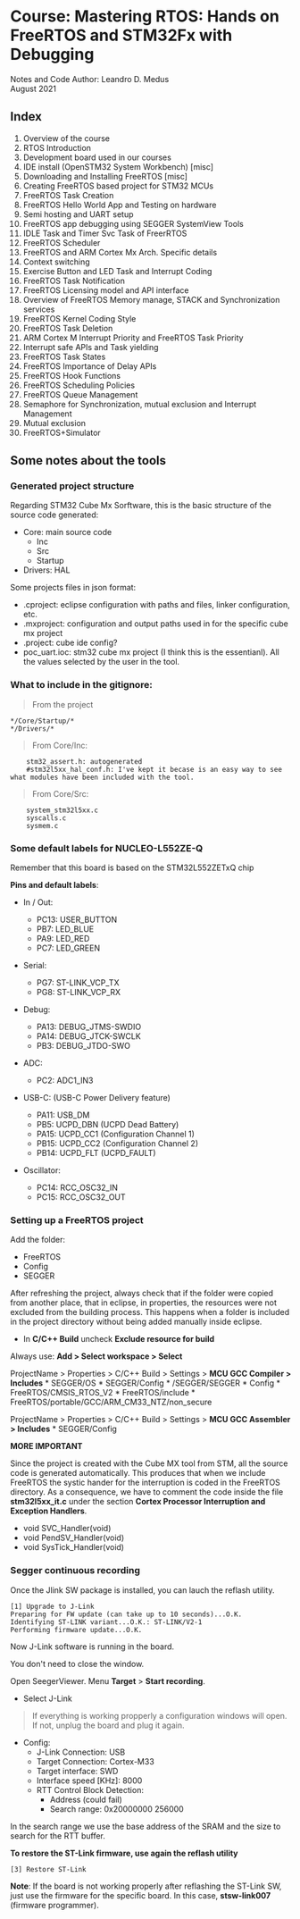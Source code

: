 # Course: Mastering RTOS: Hands on FreeRTOS and STM32Fx with Debugging

Notes and Code Author: Leandro D. Medus  
August 2021


## Index

1. Overview of the course
2. RTOS Introduction
3. Development board used in our courses
4. IDE install (OpenSTM32 System Workbench)     [misc]
5. Downloading and Installing FreeRTOS          [misc]
6. Creating FreeRTOS based project for STM32 MCUs
7. FreeRTOS Task Creation
8. FreeRTOS Hello World App and Testing on hardware
9. Semi hosting and UART setup
10. FreeRTOS app debugging using SEGGER SystemView Tools
11. IDLE Task and Timer Svc Task of FreerRTOS
12. FreeRTOS Scheduler
13. FreeRTOS and ARM Cortex Mx Arch. Specific details
14. Context switching
15. Exercise  Button and LED Task and Interrupt Coding
16. FreeRTOS Task Notification
17. FreeRTOS Licensing model and API interface
18. Overview of FreeRTOS Memory manage, STACK and Synchronization services
19. FreeRTOS Kernel Coding Style
20. FreeRTOS Task Deletion
21. ARM Cortex M Interrupt Priority and  FreeRTOS Task Priority
22. Interrupt safe APIs and Task yielding
23. FreeRTOS Task States
24. FreeRTOS  Importance of Delay APIs
25. FreeRTOS Hook Functions
26. FreeRTOS Scheduling Policies
27. FreeRTOS Queue Management
28. Semaphore for Synchronization, mutual exclusion and Interrupt Management
29. Mutual exclusion
30. FreeRTOS+Simulator

## Some notes about the tools

### Generated project structure
Regarding STM32 Cube Mx Sorftware, this is the basic structure of the source code generated:

* Core: main source code
    * Inc 
    * Src
    * Startup
* Drivers: HAL

Some projects files in json format: 
* .cproject: eclipse configuration with paths and files, linker configuration, etc.
* .mxproject: configuration and output paths used in for the specific cube mx project
* .project: cube ide config?
* poc_uart.ioc: stm32 cube mx project (I think this is the essentianl). All the values selected by the user in the tool.

### What to include in the gitignore:

> From the project
```
*/Core/Startup/*
*/Drivers/*
```

> From Core/Inc:
```
    stm32_assert.h: autogenerated
    #stm32l5xx_hal_conf.h: I've kept it becase is an easy way to see what modules have been included with the tool.
```

> From Core/Src:
```
    system_stm32l5xx.c
    syscalls.c
    sysmem.c
```

### Some default labels for NUCLEO-L552ZE-Q

Remember that this board is based on the STM32L552ZETxQ chip

**Pins and default labels**:

* In / Out: 
    * PC13: USER_BUTTON 
    * PB7: LED_BLUE
    * PA9: LED_RED
    * PC7: LED_GREEN

* Serial:
    * PG7: ST-LINK_VCP_TX
    * PG8: ST-LINK_VCP_RX

* Debug: 
    * PA13: DEBUG_JTMS-SWDIO
    * PA14: DEBUG_JTCK-SWCLK
    * PB3:  DEBUG_JTDO-SWO

* ADC: 
    * PC2: ADC1_IN3

* USB-C: (USB-C Power Delivery feature)
    * PA11: USB_DM
    * PB5:  UCPD_DBN (UCPD Dead Battery)
    * PA15: UCPD_CC1 (Configuration Channel 1)
    * PB15: UCPD_CC2 (Configuration Channel 2)
    * PB14: UCPD_FLT (UCPD_FAULT)

* Oscillator:
    * PC14: RCC_OSC32_IN
    * PC15: RCC_OSC32_OUT



### Setting up a FreeRTOS project

Add the folder:
* FreeRTOS
* Config
* SEGGER

After refreshing the project, always check that if the folder were copied from another place, that in eclipse, in properties, the resources were not excluded from the building process. This happens when a folder is included in the project directory without being added manually inside eclipse.

* In **C/C++ Build** uncheck **Exclude resource for build**

Always use: **Add > Select workspace > Select**

ProjectName > Properties > C/C++ Build > Settings > **MCU GCC Compiler > Includes**
    * SEGGER/OS
    * SEGGER/Config
    * /SEGGER/SEGGER
    * Config
    * FreeRTOS/CMSIS_RTOS_V2
    * FreeRTOS/include
    * FreeRTOS/portable/GCC/ARM_CM33_NTZ/non_secure

ProjectName > Properties > C/C++ Build > Settings > **MCU GCC Assembler > Includes**
    * SEGGER/Config


**MORE IMPORTANT** 

Since the project is created with the Cube MX tool from STM, all the source code is generated automatically. This produces that when we include FreeRTOS the systic hander for the interruption is coded in the FreeRTOS directory. As a consequence, we have to comment the code inside the file **stm32l5xx_it.c** under the section **Cortex Processor Interruption and Exception Handlers**.

* void SVC_Handler(void)
* void PendSV_Handler(void)
* void SysTick_Handler(void)

### Segger continuous recording

Once the Jlink SW package is installed, you can lauch the reflash utility.

```
[1] Upgrade to J-Link
Preparing for FW update (can take up to 10 seconds)...O.K.
Identifying ST-LINK variant...O.K.: ST-LINK/V2-1
Performing firmware update...O.K.
```
Now J-Link software is running in the board.

You don't need to close the window.


Open SeegerViewer. Menu **Target** \> **Start recording**.  
* Select J-Link
> If everything is working propperly a configuration windows will open. If not, unplug the board and plug it again.
* Config:
    * J-Link Connection: USB
    * Target Connection: Cortex-M33
    * Target interface: SWD
    * Interface speed \[KHz\]: 8000
    * RTT Control Block Detection:
        * Address (could fail)
        * Search range: 0x20000000 256000

In the search range we use the base address of the SRAM and the size to search for the RTT buffer.

**To restore the ST-Link firmware, use again the reflash utility**
```
[3] Restore ST-Link
```
**Note**: If the board is not working properly after reflashing the ST-Link SW, just use the firmware for the specific board. In this case, **stsw-link007** (firmware programmer).